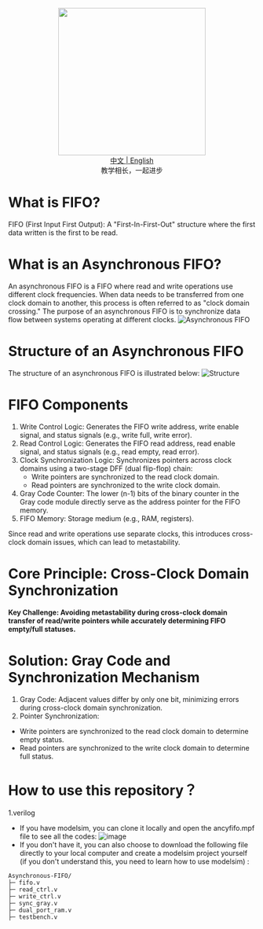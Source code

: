 <p align="center">
  <img src="https://github.com/HauUhang/files/blob/main/readme_gif/fifo-reademe.gif" width="300"/>
  <br><a href="README.md">中文 | <a href="README_en.md">English</a>
  <br>教学相长，一起进步
</p>

# What is FIFO?
FIFO (First Input First Output): A "First-In-First-Out" structure where the first data written is the first to be read.

# What is an Asynchronous FIFO?
An asynchronous FIFO is a FIFO where read and write operations use different clock frequencies. When data needs to be transferred from one clock domain to another, this process is often referred to as "clock domain crossing." The purpose of an asynchronous FIFO is to synchronize data flow between systems operating at different clocks.
![Asynchronous FIFO](https://vlsiverify.com/wp-content/uploads/2022/12/asynchronous-fifo-usage.gif)

# Structure of an Asynchronous FIFO
The structure of an asynchronous FIFO is illustrated below:
![Structure](https://www.runoob.com/wp-content/uploads/2021/05/v-fifo-1.jpg)

# FIFO Components
1. Write Control Logic: Generates the FIFO write address, write enable signal, and status signals (e.g., write full, write error).
2. Read Control Logic: Generates the FIFO read address, read enable signal, and status signals (e.g., read empty, read error).
3. Clock Synchronization Logic: Synchronizes pointers across clock domains using a two-stage DFF (dual flip-flop) chain:
   * Write pointers are synchronized to the read clock domain.
   * Read pointers are synchronized to the write clock domain.
4. Gray Code Counter: The lower (n-1) bits of the binary counter in the Gray code module directly serve as the address pointer for the FIFO memory.
5. FIFO Memory: Storage medium (e.g., RAM, registers).

Since read and write operations use separate clocks, this introduces cross-clock domain issues, which can lead to metastability.

# Core Principle: Cross-Clock Domain Synchronization
**Key Challenge: Avoiding metastability during cross-clock domain transfer of read/write pointers while accurately determining FIFO empty/full statuses.**

# Solution: Gray Code and Synchronization Mechanism
1. Gray Code: Adjacent values differ by only one bit, minimizing errors during cross-clock domain synchronization.
2. Pointer Synchronization:
  * Write pointers are synchronized to the read clock domain to determine empty status.
  * Read pointers are synchronized to the write clock domain to determine full status.

# How to use this repository？
1.verilog
* If you have modelsim, you can clone it locally and open the ancyfifo.mpf file to see all the codes:
![image](https://github.com/user-attachments/assets/446aaf80-9e18-4b1e-95c1-5db1e954ae08)
* If you don't have it, you can also choose to download the following file directly to your local computer and create a modelsim project yourself (if you don't understand this, you need to learn how to use modelsim) :
```
Asynchronous-FIFO/
├─ fifo.v
├─ read_ctrl.v
├─ write_ctrl.v
├─ sync_gray.v
├─ dual_port_ram.v
├─ testbench.v
```
